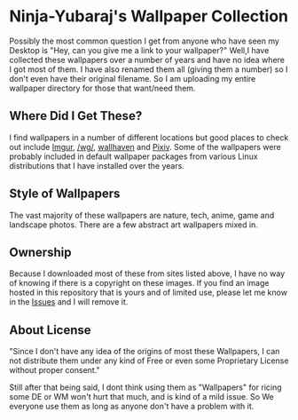 # Ninja-Yubaraj's Wallpaper Collection 

Possibly the most common question I get from anyone who have seen my Desktop is
"Hey, can you give me a link to your wallpaper?"  Well,I have collected these wallpapers over a number of years and have no idea where I got most of them.  I have also renamed them all (giving them a number) so I don't even have their original filename.  So I am uploading my entire wallpaper directory for those that want/need them. 

## Where Did I Get These?

I find wallpapers in a number of different locations but good places to check out include [Imgur](http://imgur.com), [/wg/](http://4chan.org/wg), [wallhaven](https://wallhaven.cc/) and [Pixiv](https://www.pixiv.net/).  Some of the wallpapers were probably included in default wallpaper packages from various Linux distributions that I have installed over the years.

## Style of Wallpapers

The vast majority of these wallpapers are nature, tech, anime, game and landscape photos.  There are a few abstract art wallpapers mixed in.

## Ownership

Because I downloaded most of these from sites listed above, I have no way of knowing if there is a copyright on these images. If you find an image hosted in this repository that is yours and of limited use, please let me know in the [Issues](https://github.com/Ninja-Yubaraj/Wallpapers/issues) and I will remove it.

## About License

"Since I don't have any idea of the origins of most these Wallpapers, I can not distribute them under any kind of Free or even some Proprietary License without proper consent."

Still after that being said, I dont think using them as "Wallpapers" for ricing some DE or WM won't hurt that much, and is kind of a mild issue. So We everyone use them as long as anyone don't have a problem with it.
